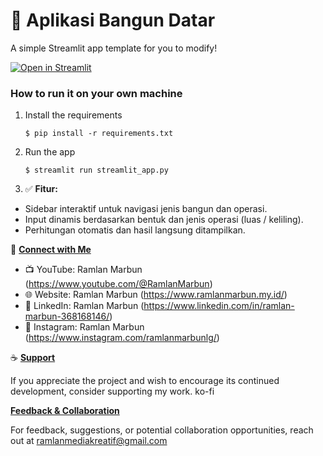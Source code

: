 # 🎈 Aplikasi Bangun Datar

A simple Streamlit app template for you to modify!

[![Open in Streamlit](https://static.streamlit.io/badges/streamlit_badge_black_white.svg)](https://blank-app-template.streamlit.app/)

### How to run it on your own machine

1. Install the requirements

   ```
   $ pip install -r requirements.txt
   ```

2. Run the app

   ```
   $ streamlit run streamlit_app.py
   ```
3. ✅ **Fitur:**
- Sidebar interaktif untuk navigasi jenis bangun dan operasi.
- Input dinamis berdasarkan bentuk dan jenis operasi (luas / keliling).
- Perhitungan otomatis dan hasil langsung ditampilkan.

🤝 **<u>Connect with Me</u>**
- 📺 YouTube: Ramlan Marbun (https://www.youtube.com/@RamlanMarbun)
- 🌐 Website: Ramlan Marbun (https://www.ramlanmarbun.my.id/)
- 💼 LinkedIn: Ramlan Marbun (https://www.linkedin.com/in/ramlan-marbun-368168146/)
- 📸 Instagram: Ramlan Marbun (https://www.instagram.com/ramlanmarbunlg/)

☕ **<u>Support</u>**

If you appreciate the project and wish to encourage its continued development, consider supporting my work. ko-fi

**<u>Feedback & Collaboration**</u>

For feedback, suggestions, or potential collaboration opportunities, reach out at ramlanmediakreatif@gmail.com
